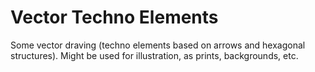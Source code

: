 # Vector Techno Elements

Some vector draving (techno elements based on arrows and hexagonal structures). Might be used for illustration, as prints, backgrounds, etc.
